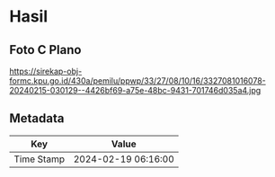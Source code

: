 # Hasil

## Foto C Plano

https://sirekap-obj-formc.kpu.go.id/430a/pemilu/ppwp/33/27/08/10/16/3327081016078-20240215-030129--4426bf69-a75e-48bc-9431-701746d035a4.jpg


## Metadata

| Key        | Value               |
| ---------- | ------------------- |
| Time Stamp | 2024-02-19 06:16:00 |



